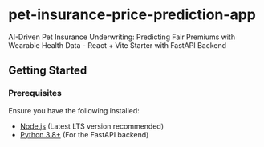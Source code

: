# pet-insurance-price-prediction-app 

AI-Driven Pet Insurance Underwriting: Predicting Fair Premiums with Wearable Health Data - React + Vite Starter with FastAPI Backend

## Getting Started

### Prerequisites

Ensure you have the following installed:

- [Node.js](https://nodejs.org/) (Latest LTS version recommended)
- [Python 3.8+](https://www.python.org/downloads/) (For the FastAPI backend)

